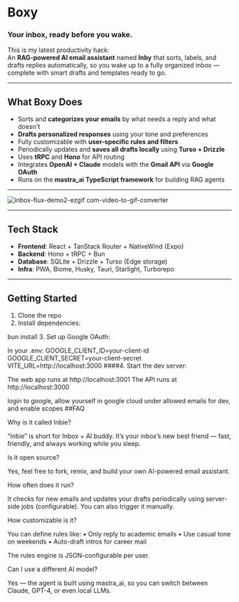 # **Boxy**  
### Your inbox, ready before you wake.

This is my latest productivity hack:  
An **RAG-powered AI email assistant** named **Inby** that sorts, labels, and drafts replies automatically, so you wake up to a fully organized inbox — complete with smart drafts and templates ready to go.

---

## What Boxy Does

- Sorts and **categorizes your emails** by what needs a reply and what doesn't
- **Drafts personalized responses** using your tone and preferences
- Fully customizable with **user-specific rules and filters**
- Periodically updates and **saves all drafts locally** using **Turso + Drizzle**
- Uses **tRPC** and **Hono** for API routing
- Integrates **OpenAI + Claude** models with the **Gmail API** via **Google OAuth**
- Runs on the **mastra_ai TypeScript framework** for building RAG agents

---

![inbox-flux-demo2-ezgif com-video-to-gif-converter](https://github.com/user-attachments/assets/9ca9b9ab-db4f-4496-8fbd-4935f7768c3e) 


---

##  Tech Stack

- **Frontend**: React + TanStack Router + NativeWind (Expo)
- **Backend**: Hono + tRPC + Bun
- **Database**: SQLite + Drizzle + Turso (Edge storage)
- **Infra**: PWA, Biome, Husky, Tauri, Starlight, Turborepo

---

##  Getting Started

1. Clone the repo  
2. Install dependencies:


bun install
3. Set up Google OAuth:

In your .env:
GOOGLE_CLIENT_ID=your-client-id
GOOGLE_CLIENT_SECRET=your-client-secret
VITE_URL=http://localhost:3000
####4.	Start the dev server:

The web app runs at http://localhost:3001
The API runs at http://localhost:3000

login to google, allow yourself in google cloud under allowed emails for dev, and enable scopes
##FAQ

Why is it called Inbie?

“Inbie” is short for Inbox + AI buddy. It’s your inbox’s new best friend — fast, friendly, and always working while you sleep.

Is it open source?

Yes, feel free to fork, remix, and build your own AI-powered email assistant.

How often does it run?

It checks for new emails and updates your drafts periodically using server-side jobs (configurable). You can also trigger it manually.

How customizable is it?

You can define rules like:
	•	Only reply to academic emails
	•	Use casual tone on weekends
	•	Auto-draft intros for career mail

The rules engine is JSON-configurable per user.

Can I use a different AI model?

Yes — the agent is built using mastra_ai, so you can switch between Claude, GPT-4, or even local LLMs.
